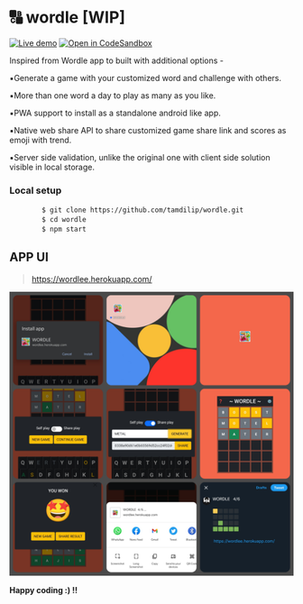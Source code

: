 # 🔠 wordle [WIP]

[![Live demo](https://img.shields.io/badge/Heroku-Live%20demo-violet?style=flat-square&logo=heroku&logoColor=violet)](https://wordlee.herokuapp.com/)
[![Open in CodeSandbox](https://img.shields.io/badge/CodeSandbox-Ready--to--Code-green?style=flat-square&logo=codesandbox)](https://codesandbox.io/s/github/tamdilip/wordle)

Inspired from Wordle app to built with additional options -

▪️Generate a game with your customized word and challenge with others.

▪️More than one word a day to play as many as you like.

▪️PWA support to install as a standalone android like app.

▪️Native web share API to share customized game share link and scores as emoji with trend. 

▪️Server side validation, unlike the original one with client side solution visible in local storage.



### Local setup

```sh
        $ git clone https://github.com/tamdilip/wordle.git
        $ cd wordle
        $ npm start
```

## APP UI
> https://wordlee.herokuapp.com/

![Image of demo-ui](https://raw.githubusercontent.com/tamdilip/wordle/main/public/images/docs/0_demo_pwa_collage.jpg)


**Happy coding :) !!**
